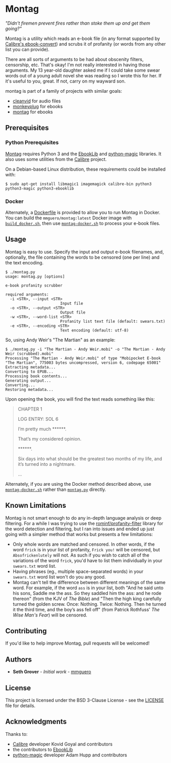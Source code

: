 # Montag

*"Didn't firemen prevent fires rather than stoke them up and get them going?"*

Montag is a utility which reads an e-book file (in any format supported by [Calibre's ebook-convert](https://manual.calibre-ebook.com/generated/en/ebook-convert.html)) and scrubs it of profanity (or words from any other list you can provide).

There are all sorts of arguments to be had about obscenity filters, censorship, etc. That's okay! I'm not really interested in having those arguments. My 13 year-old daughter asked me if I could take some swear words out of a young adult novel she was reading so I wrote this for her. If it's useful to you, great. If not, carry on my wayward son.

montag is part of a family of projects with similar goals:

* [cleanvid](https://github.com/mmguero/cleanvid) for audio files
* [monkeyplug](https://github.com/mmguero/monkeyplug) for ebooks
* [montag](https://github.com/mmguero/montag) for ebooks

## Prerequisites

### Python Prerequisites

[Montag](montag.py) requires Python 3 and the [EbookLib](https://github.com/aerkalov/ebooklib) and [python-magic](https://github.com/ahupp/python-magic) libraries. It also uses some utilities from the [Calibre](https://calibre-ebook.com/) project.

On a Debian-based Linux distribution, these requirements could be installed with:
```
$ sudo apt-get install libmagic1 imagemagick calibre-bin python3 python3-magic python3-ebooklib
```

### Docker

Alternately, a [Dockerfile](Dockerfile) is provided to allow you to run Montag in Docker. You can build the `mmguero/montag:latest` Docker image with [`build_docker.sh`](build_docker.sh), then use [`montag-docker.sh`](montag-docker.sh) to process your e-book files.

## Usage

Montag is easy to use. Specify the input and output e-book filenames, and, optionally, the file containing the words to be censored (one per line) and the text encoding.
```
$ ./montag.py 
usage: montag.py [options]

e-book profanity scrubber

required arguments:
  -i <STR>, --input <STR>
                        Input file
  -o <STR>, --output <STR>
                        Output file
  -w <STR>, --word-list <STR>
                        Profanity list text file (default: swears.txt)
  -e <STR>, --encoding <STR>
                        Text encoding (default: utf-8)
```

So, using Andy Weir's "The Martian" as an example:
```
$ ./montag.py -i "The Martian - Andy Weir.mobi" -o "The Martian - Andy Weir (scrubbed).mobi"
Processing "The Martian - Andy Weir.mobi" of type "Mobipocket E-book "The Martian", 775003 bytes uncompressed, version 6, codepage 65001"
Extracting metadata...
Converting to EPUB...
Processing book contents...
Generating output...
Converting...
Restoring metadata...
```

Upon opening the book, you will find the text reads something like this:
> CHAPTER 1
> 
> LOG ENTRY: SOL 6
> 
> I’m pretty much ******.
> 
> That’s my considered opinion.
> 
> ******.
> 
> Six days into what should be the greatest two months of my life, and it’s turned into a nightmare.
> 
> ...

Alternately, if you are using the Docker method described above, use [`montag-docker.sh`](montag-docker.sh) rather than [`montag.py`](montag.py) directly.

## Known Limitations

Montag is not smart enough to do any in-depth language analysis or deep filtering. For a while I was trying to use the [rominf/profanity-filter](https://github.com/rominf/profanity-filter) library for the word detection and filtering, but I ran into issues and ended up just going with a simpler method that works but presents a few limitations:

* Only whole words are matched and censored. In other words, if the word `frick` is in your list of profanity, `Frick you!` will be censored, but `Absofrickenlutely` will not. As such if you wish to catch all of the variations of the word `frick`, you'd have to list them individually in your `swears.txt` word list.
* Having phrases (eg., multiple space-separated words) in your `swears.txt` word list won't do you any good.
* Montag can't tell the difference between different meanings of the same word. For example, if the word `ass` is in your list, both "And he said unto his sons, Saddle me the ass. So they saddled him the ass: and he rode thereon" (from the KJV of *The Bible*) and "Then the high king carefully turned the golden screw. Once: Nothing. Twice: Nothing. Then he turned it the third time, and the boy’s ass fell off" (from Patrick Rothfuss' *The Wise Man's Fear*) will be censored.

## Contributing

If you'd like to help improve Montag, pull requests will be welcomed!

## Authors

* **Seth Grover** - *Initial work* - [mmguero](https://github.com/mmguero)

## License

This project is licensed under the BSD 3-Clause License - see the [LICENSE](LICENSE) file for details.

## Acknowledgments

Thanks to:
* [Calibre](https://calibre-ebook.com/about) developer Kovid Goyal and contributors
* the contributors to [EbookLib](https://github.com/aerkalov/ebooklib/blob/master/AUTHORS.txt)
* [python-magic](https://github.com/ahupp/python-magic) developer Adam Hupp and contributors
